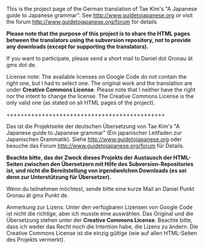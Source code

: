 This is the project page of the German translation of Tae Kim's "A Japanese guide to Japanese grammar". See http://www.guidetojapanese.org or visit the forum http://www.guidetojapanese.org/forum for details.

**Please note that the purpose of this project is to share the HTML pages between the translators using the subversion repository, not to provide any downloads (except for supporting the translators).**

If you want to participate, please send a short mail to Daniel dot Gronau ät gmx dot de.

License note: The available licenses on Google Code do not contain the right one, but I had to select one. The original work and the translation are under **Creative Commons License**. Please note that I neither have the right nor the intent to change the license. The Creative Commons License is the only valid one (as stated on all HTML pages of the project).

+++++++++++++++++++++++++++++++++++++++++++++

Das ist die Projektseite der deutschen Übersetzung von Tae Kim's "A Japanese guide to Japanese grammar" (Ein japanischer Leitfaden zur Japanischen Grammatik). Siehe  http://www.guidetojapanese.org oder besuche das Forum http://www.guidetojapanese.org/forum für Details.

**Beachte bitte, das der Zweck dieses Projekts der Austausch der HTML-Seiten zwischen den Übersetzern mit Hilfe des Subversion-Repositories ist, und nicht die Bereitstellung von irgendwelchen Downloads (es sei denn zur Unterstützung für Übersetzer).**

Wenn du teilnehmen möchtest, sende bitte eine kurze Mail an Daniel Punkt Gronau ät gmx Punkt de.

Anmerkung zur Lizens: Unter den verfügbaren Lizensen von Google Code ist nicht die richtige, aber ich musste eine auswählen. Das Original und die Übersetzung stehen unter der **Creative Commons License**. Beachte bitte, dass ich weder das Recht noch die Intention habe, die Lizens zu ändern. Die Creative Commons License ist die einzig gültige (wie auf allen HTML-Seiten des Projekts vermerkt).
